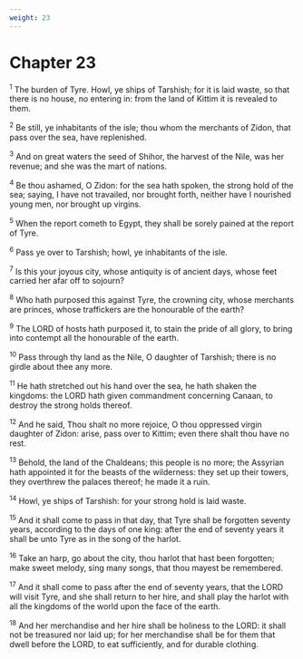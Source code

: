 ```yaml
---
weight: 23
---
```


# Chapter 23

<sup>1</sup> The burden of Tyre. Howl, ye ships of Tarshish; for it is laid waste, so that there is no house, no entering in: from the land of Kittim it is revealed to them. 

<sup>2</sup> Be still, ye inhabitants of the isle; thou whom the merchants of Zidon, that pass over the sea, have replenished. 

<sup>3</sup> And on great waters the seed of Shihor, the harvest of the Nile, was her revenue; and she was the mart of nations. 

<sup>4</sup> Be thou ashamed, O Zidon: for the sea hath spoken, the strong hold of the sea; saying, I have not travailed, nor brought forth, neither have I nourished young men, nor brought up virgins. 

<sup>5</sup> When the report cometh to Egypt, they shall be sorely pained at the report of Tyre. 

<sup>6</sup> Pass ye over to Tarshish; howl, ye inhabitants of the isle. 

<sup>7</sup> Is this your joyous city, whose antiquity is of ancient days, whose feet carried her afar off to sojourn? 

<sup>8</sup> Who hath purposed this against Tyre, the crowning city, whose merchants are princes, whose traffickers are the honourable of the earth? 

<sup>9</sup> The LORD of hosts hath purposed it, to stain the pride of all glory, to bring into contempt all the honourable of the earth. 

<sup>10</sup> Pass through thy land as the Nile, O daughter of Tarshish; there is no girdle about thee any more. 

<sup>11</sup> He hath stretched out his hand over the sea, he hath shaken the kingdoms: the LORD hath given commandment concerning Canaan, to destroy the strong holds thereof. 

<sup>12</sup> And he said, Thou shalt no more rejoice, O thou oppressed virgin daughter of Zidon: arise, pass over to Kittim; even there shalt thou have no rest. 

<sup>13</sup> Behold, the land of the Chaldeans; this people is no more; the Assyrian hath appointed it for the beasts of the wilderness: they set up their towers, they overthrew the palaces thereof; he made it a ruin. 

<sup>14</sup> Howl, ye ships of Tarshish: for your strong hold is laid waste. 

<sup>15</sup> And it shall come to pass in that day, that Tyre shall be forgotten seventy years, according to the days of one king: after the end of seventy years it shall be unto Tyre as in the song of the harlot. 

<sup>16</sup> Take an harp, go about the city, thou harlot that hast been forgotten; make sweet melody, sing many songs, that thou mayest be remembered. 

<sup>17</sup> And it shall come to pass after the end of seventy years, that the LORD will visit Tyre, and she shall return to her hire, and shall play the harlot with all the kingdoms of the world upon the face of the earth. 

<sup>18</sup> And her merchandise and her hire shall be holiness to the LORD: it shall not be treasured nor laid up; for her merchandise shall be for them that dwell before the LORD, to eat sufficiently, and for durable clothing. 


